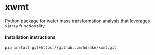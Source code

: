 # xwmt
Python package for water mass transformation analysis that leverages xarray functionality

#### Installation instructions
```bash
pip install git+https://github.com/hdrake/xwmt.git
```
